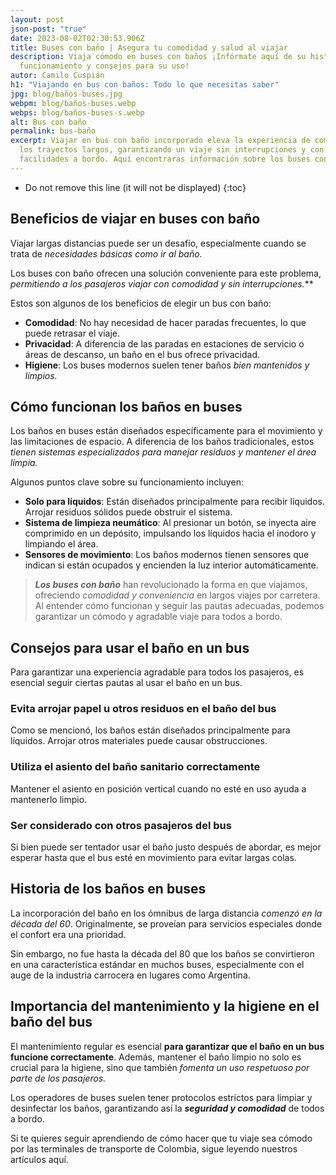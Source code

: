 ```yaml
---
layout: post
json-post: "true"
date: 2023-08-02T02:30:53.906Z
title: Buses con baño | Asegura tu comodidad y salud al viajar
description: Viaja cómodo en buses con baños ¡Infórmate aquí de su historia,
  funcionamiento y consejos para su uso!
autor: Camilo Cuspián
h1: "Viajando en bus con baños: Todo lo que necesitas saber"
jpg: blog/baños-buses.jpg
webpm: blog/baños-buses.webp
webps: blog/baños-buses-s.webp
alt: Bus con baño
permalink: bus-baño
excerpt: Viajar en bus con baño incorporado eleva la experiencia de comodidad en
  los trayectos largos, garantizando un viaje sin interrupciones y con todas las
  facilidades a bordo. Aquí encontraras información sobre los buses con baño.
---
```

* Do not remove this line (it will not be displayed)
{:toc}

## Beneficios de viajar en buses con baño

Viajar largas distancias puede ser un desafío, especialmente cuando se trata de *necesidades básicas como ir al baño.* 

Los buses con baño ofrecen una solución conveniente para este problema, **permitiendo a los pasajeros viajar con comodidad y sin interrupciones*.***

Estos son algunos de los beneficios de elegir un bus con baño:

* **Comodidad**: No hay necesidad de hacer paradas frecuentes, lo que puede retrasar el viaje.
* **Privacidad**: A diferencia de las paradas en estaciones de servicio o áreas de descanso, un baño en el bus ofrece privacidad.
* **Higiene**: Los buses modernos suelen tener baños *bien mantenidos y limpios.*

## Cómo funcionan los baños en buses

Los baños en buses están diseñados específicamente para el movimiento y las limitaciones de espacio. A diferencia de los baños tradicionales, estos *tienen sistemas especializados para manejar residuos y mantener el área limpia.* 

Algunos puntos clave sobre su funcionamiento incluyen:

* **Solo para líquidos**: Están diseñados principalmente para recibir líquidos. Arrojar residuos sólidos puede obstruir el sistema.
* **Sistema de limpieza neumático**: Al presionar un botón, se inyecta aire comprimido en un depósito, impulsando los líquidos hacia el inodoro y limpiando el área.
* **Sensores de movimiento**: Los baños modernos tienen sensores que indican si están ocupados y encienden la luz interior automáticamente.

> ***Los buses con baño*** han revolucionado la forma en que viajamos, ofreciendo *comodidad y conveniencia* en largos viajes por carretera. Al entender cómo funcionan y seguir las pautas adecuadas, podemos garantizar un cómodo y agradable viaje para todos a bordo. 

## Consejos para usar el baño en un bus

Para garantizar una experiencia agradable para todos los pasajeros, es esencial seguir ciertas pautas al usar el baño en un bus.

### Evita arrojar papel u otros residuos en el baño del bus

Como se mencionó, los baños están diseñados principalmente para líquidos. Arrojar otros materiales puede causar obstrucciones.

### Utiliza el asiento del baño sanitario correctamente

Mantener el asiento en posición vertical cuando no esté en uso ayuda a mantenerlo limpio.

### Ser considerado con otros pasajeros del bus

Si bien puede ser tentador usar el baño justo después de abordar, es mejor esperar hasta que el bus esté en movimiento para evitar largas colas.

## Historia de los baños en buses

La incorporación del baño en los ómnibus de larga distancia *comenzó en la década del 60*. Originalmente, se proveían para servicios especiales donde el confort era una prioridad. 

Sin embargo, no fue hasta la década del 80 que los baños se convirtieron en una característica estándar en muchos buses, especialmente con el auge de la industria carrocera en lugares como Argentina.

## Importancia del mantenimiento y la higiene en el baño del bus

El mantenimiento regular es esencial **para garantizar que el baño en un bus funcione correctamente**. Además, mantener el baño limpio no solo es crucial para la higiene, sino que también *fomenta un uso respetuoso por parte de los pasajeros.*

Los operadores de buses suelen tener protocolos estrictos para limpiar y desinfectar los baños, garantizando así la ***seguridad y comodidad*** de todos a bordo.

Si te quieres seguir aprendiendo de cómo hacer que tu viaje sea cómodo por las terminales de transporte de Colombia, sigue leyendo nuestros artículos aquí.